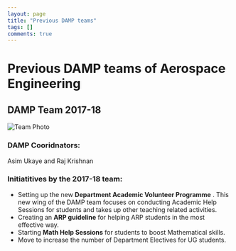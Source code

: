 ```yaml
---
layout: page
title: "Previous DAMP teams"
tags: []
comments: true
---
```


# Previous DAMP teams of Aerospace Engineering
## DAMP Team 2017-18

![Team Photo](https://drive.google.com/uc?export=view&id=0B0utpdeQnMnWaVdZMzI0dnZ1UlU)

### DAMP Cooridnators: 
Asim Ukaye and Raj Krishnan

### Initiatitives by the 2017-18 team:
* Setting up the new __Department Academic Volunteer Programme__ . This new wing of the DAMP team focuses on conducting Academic Help Sessions for students and takes up other teaching related activities.
* Creating an **ARP guideline** for helping ARP students in the most effective way.
* Starting **Math Help Sessions** for students to boost Mathematical skills.
* Move to increase the number of Department Electives for UG students.
